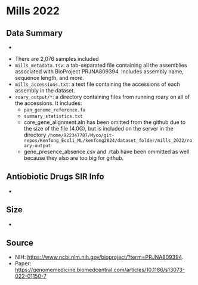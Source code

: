 # Mills 2022


## Data Summary 
* 
- There are 2,076 samples included
- `mills_metadata.tsv`: a tab-separated file containing all the assemblies associated with BioProject PRJNA809394. Includes assembly name, sequence length, and more.  
- `mills_accessions.txt`: a text file containing the accessions of each assembly in the dataset.
- `roary_output/*`: a directory containing files from running roary on all of the accessions. It includes:
  - `pan_genome_reference.fa`
  - `summary_statistics.txt`
  - core_gene_alignment.aln has been omitted from the github due to the size of the file (4.0G), but is included on the server in the directory `/home/922347787/Myco/git-repos/Kenfong_Ecoli_ML/kenfong2024/dataset_folder/mills_2022/roary-output`
  - gene_presence_absence.csv and .rtab have been ommitted as well because they also are too big for github. 

## Antiobiotic Drugs SIR Info
* 

## Size 
* 

## Source 
* NIH: https://www.ncbi.nlm.nih.gov/bioproject/?term=PRJNA809394. 
* Paper: https://genomemedicine.biomedcentral.com/articles/10.1186/s13073-022-01150-7

